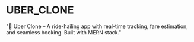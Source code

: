 # UBER_CLONE
"🚖 Uber Clone – A ride-hailing app with real-time tracking, fare estimation, and seamless booking. Built with MERN stack."
